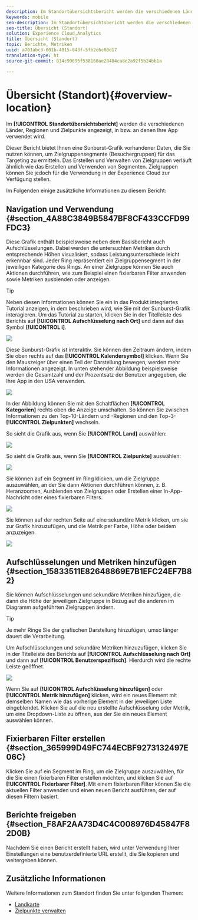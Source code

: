 ```yaml
---
description: Im Standortübersichtsbericht werden die verschiedenen Länder, Regionen und Zielpunkte angezeigt, in bzw. an denen Ihre App verwendet wird.
keywords: mobile
seo-description: Im Standortübersichtsbericht werden die verschiedenen Länder, Regionen und Zielpunkte angezeigt, in bzw. an denen Ihre App verwendet wird.
seo-title: Übersicht (Standort)
solution: Experience Cloud,Analytics
title: Übersicht (Standort)
topic: Berichte, Metriken
uuid: a701abc3-001b-4015-843f-5fb2c6c80d17
translation-type: ht
source-git-commit: 814c99695f538160ae28484ca8e2a92f5b24bb1a

---
```



# Übersicht (Standort){#overview-location}

Im **[!UICONTROL Standortübersichtsbericht]** werden die verschiedenen Länder, Regionen und Zielpunkte angezeigt, in bzw. an denen Ihre App verwendet wird.

Dieser Bericht bietet Ihnen eine Sunburst-Grafik vorhandener Daten, die Sie nutzen können, um Zielgruppensegmente (Besuchergruppen) für das Targeting zu ermitteln. Das Erstellen und Verwalten von Zielgruppen verläuft ähnlich wie das Erstellen und Verwenden von Segmenten. Zielgruppen können Sie jedoch für die Verwendung in der Experience Cloud zur Verfügung stellen.

Im Folgenden einige zusätzliche Informationen zu diesem Bericht:

## Navigation und Verwendung {#section_4A88C3849B5847BF8CF433CCFD99FDC3}

Diese Grafik enthält beispielsweise neben dem Basisbericht auch Aufschlüsselungen. Dabei werden die untersuchten Metriken durch entsprechende Höhen visualisiert, sodass Leistungsunterschiede leicht erkennbar sind. Jeder Ring repräsentiert ein Zielgruppensegment in der jeweiligen Kategorie des Rings. An einer Zielgruppe können Sie auch Aktionen durchführen, wie zum Beispiel einen fixierbaren Filter anwenden sowie Metriken ausblenden oder anzeigen.

>[!TIP]
>
>Neben diesen Informationen können Sie ein in das Produkt integriertes Tutorial anzeigen, in dem beschrieben wird, wie Sie mit der Sunburst-Grafik interagieren. Um das Tutorial zu starten, klicken Sie in der Titelleiste des Berichts auf **[!UICONTROL Aufschlüsselung nach Ort]** und dann auf das Symbol **[!UICONTROL i]**.

![](assets/location.png)

Diese Sunburst-Grafik ist interaktiv. Sie können den Zeitraum ändern, indem Sie oben rechts auf das **[!UICONTROL Kalendersymbol]** klicken. Wenn Sie den Mauszeiger über einen Teil der Darstellung bewegen, werden mehr Informationen angezeigt. In unten stehender Abbildung beispielsweise werden die Gesamtzahl und der Prozentsatz der Benutzer angegeben, die Ihre App in den USA verwenden.

![](assets/location_mouse.png)

In der Abbildung können Sie mit den Schaltflächen **[!UICONTROL Kategorien]** rechts oben die Anzeige umschalten. So können Sie zwischen Informationen zu den Top-10-Ländern und -Regionen und den Top-3-**[!UICONTROL Zielpunkten]** wechseln.

So sieht die Grafik aus, wenn Sie **[!UICONTROL Land]** auswählen:

![](assets/location_countries.png)

So sieht die Grafik aus, wenn Sie **[!UICONTROL Zielpunkte]** auswählen:

![](assets/location_poi.png)

Sie können auf ein Segment im Ring klicken, um die Zielgruppe auszuwählen, an der Sie dann Aktionen durchführen können, z. B. Heranzoomen, Ausblenden von Zielgruppen oder Erstellen einer In-App-Nachricht oder eines fixierbaren Filters.

![](assets/location_aud.png)

Sie können auf der rechten Seite auf eine sekundäre Metrik klicken, um sie zur Grafik hinzuzufügen, und die Metrik per Farbe, Höhe oder beidem anzuzeigen.

![](assets/location_secondary.png)

## Aufschlüsselungen und Metriken hinzufügen {#section_15833511E82648869E7B1EFC24EF7B82}

Sie können Aufschlüsselungen und sekundäre Metriken hinzufügen, die dann die Höhe der jeweiligen Zielgruppe in Bezug auf die anderen im Diagramm aufgeführten Zielgruppen ändern.

>[!TIP]
>
>Je mehr Ringe Sie der grafischen Darstellung hinzufügen, umso länger dauert die Verarbeitung.

Um Aufschlüsselungen und sekundäre Metriken hinzuzufügen, klicken Sie in der Titelleiste des Berichts auf **[!UICONTROL Aufschlüsselung nach Ort]** und dann auf **[!UICONTROL Benutzerspezifisch]**. Hierdurch wird die rechte Leiste geöffnet.

![](assets/location_rail.png)

Wenn Sie auf **[!UICONTROL Aufschlüsselung hinzufügen]** oder **[!UICONTROL Metrik hinzufügen]** klicken, wird ein neues Element mit demselben Namen wie das vorherige Element in der jeweiligen Liste eingeblendet. Klicken Sie auf die neu erstellte Aufschlüsselung oder Metrik, um eine Dropdown-Liste zu öffnen, aus der Sie ein neues Element auswählen können.

## Fixierbaren Filter erstellen {#section_365999D49FC744ECBF9273132497E06C}

Klicken Sie auf ein Segment im Ring, um die Zielgruppe auszuwählen, für die Sie einen fixierbaren Filter erstellen möchten, und klicken Sie auf **[!UICONTROL Fixierbarer Filter]**. Mit einem fixierbaren Filter können Sie die aktuellen Filter anwenden und einen neuen Bericht ausführen, der auf diesen Filtern basiert.

## Berichte freigeben {#section_F8AF2AA73D4C4C008976D45847F82D0B}

Nachdem Sie einen Bericht erstellt haben, wird unter Verwendung Ihrer Einstellungen eine benutzerdefinierte URL erstellt, die Sie kopieren und weitergeben können.

## Zusätzliche Informationen

Weitere Informationen zum Standort finden Sie unter folgenden Themen:

* [Landkarte](/help/using/location/c-map-points.md)
* [Zielpunkte verwalten](/help/using/location/t-manage-points.md)